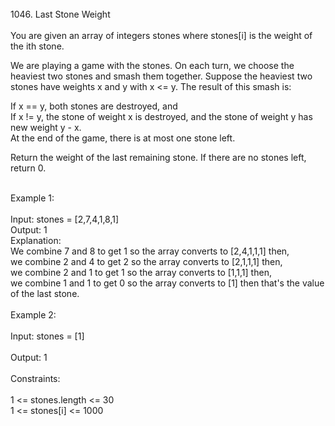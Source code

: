 <br>
1046. Last Stone Weight<br>
<br>
You are given an array of integers stones where stones[i] is the weight of the ith stone.<br>

We are playing a game with the stones. On each turn, we choose the heaviest two stones and smash them together. Suppose the heaviest two stones have weights x and y with x <= y. The result of this smash is:<br>

If x == y, both stones are destroyed, and<br>
If x != y, the stone of weight x is destroyed, and the stone of weight y has new weight y - x.<br>
At the end of the game, there is at most one stone left.<br>

Return the weight of the last remaining stone. If there are no stones left, return 0.<br>

<br>
Example 1:<br>
<br>
Input: stones = [2,7,4,1,8,1]<br>
Output: 1<br>
Explanation:<br>
We combine 7 and 8 to get 1 so the array converts to [2,4,1,1,1] then,<br>
we combine 2 and 4 to get 2 so the array converts to [2,1,1,1] then,<br>
we combine 2 and 1 to get 1 so the array converts to [1,1,1] then,<br>
we combine 1 and 1 to get 0 so the array converts to [1] then that's the value of the last stone.<br>
<br>
Example 2:<br>
<br>
Input: stones = [1]<br>
<br>
Output: 1<br>
 
<br>
Constraints:<br>
<br>
1 <= stones.length <= 30<br>
1 <= stones[i] <= 1000<br>
